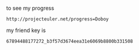 to see my progress

    http://projecteuler.net/progress=Doboy

my friend key is

    67894488177272_b3f57d3674eea31e6069b8800b331508
